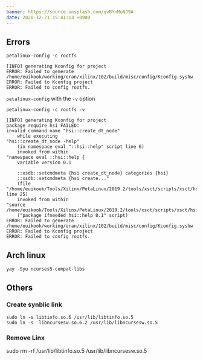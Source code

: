 ```yaml
---
banner: https://source.unsplash.com/qvBYnMuNJ9A
date: 2020-12-21 15:41:13 +0900
---
```

## Errors

```
petalinux-config -c rootfs
```

```
[INFO] generating Kconfig for project
ERROR: Failed to generate /home/euikook/working/oran/xilinx/102/build/misc/config/Kconfig.syshw
ERROR: Failed to Kconfig project
ERROR: Failed to config rootfs.
```

`petalinux-config` with the `-v` option

```
petalinux-config -c rootfs -v
```

```
[INFO] generating Kconfig for project
package require hsi FAILED:
invalid command name "hsi::create_dt_node"
    while executing
"hsi::create_dt_node -help"
    (in namespace eval "::hsi::help" script line 6)
    invoked from within
"namespace eval ::hsi::help {
    variable version 0.1

    ::xsdb::setcmdmeta {hsi create_dt_node} categories {hsi}
    ::xsdb::setcmdmeta {hsi create..."
    (file "/home/euikook/Tools/Xilinx/PetaLinux/2019.2/tools/xsct/scripts/xsct/hsi/hsihelp.tcl" line 25)
    invoked from within
"source /home/euikook/Tools/Xilinx/PetaLinux/2019.2/tools/xsct/scripts/xsct/hsi/hsihelp.tcl"
    ("package ifneeded hsi::help 0.1" script)
ERROR: Failed to generate /home/euikook/working/oran/xilinx/102/build/misc/config/Kconfig.syshw
ERROR: Failed to Kconfig project
ERROR: Failed to config rootfs.
```


## Arch linux

```
yay -Syu ncurses5-compat-libs
```


## Others 

### Create synblic link

```
sudo ln -s libtinfo.so.6 /usr/lib/libtinfo.so.5
sudo ln -s  libncursesw.so.6.2 /usr/lib/libncursesw.so.5
```

### Remove Linx
sudo rm -rf /usr/lib/libtinfo.so.5 /usr/lib/libncursesw.so.5